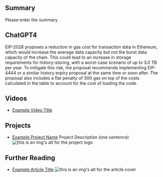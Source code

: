 ## Summary

Please enter the summary

## ChatGPT4

EIP-2028 proposes a reduction in gas cost for transaction data in Ethereum, which would increase the average data capacity but not the burst data capacity of the chain. This could lead to an increase in storage requirements for history-storing, with a worst-case scenario of up to 3.0 TB per year. To mitigate this risk, the proposal recommends implementing EIP-4444 or a similar history expiry proposal at the same time or soon after. The proposal also includes a flat penalty of 300 gas on top of the costs calculated in the table to account for the cost of loading the code.

## Videos

- [Example Video Title](https://www.youtube.com/watch?v=TDGq4aeevgY)

## Projects

- [Example Project Name](https://xxxx.xxx/xxxxx) Project Description (one sentence) ![this is an img's alt for the project logo](https://xxxx.xxx/project-logo.xxx)

## Further Reading

- [Example Article Title](https://xxxx.xxx/xxxxx) ![this is an img's alt for the article cover](https://xxxx.xxx/article-cover.xxx)
